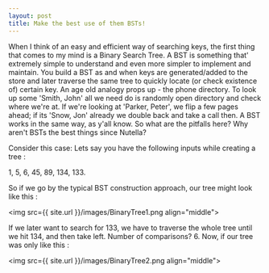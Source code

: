 ```yaml
---
layout: post
title: Make the best use of them BSTs!  
---
```


When I think of an easy and efficient way of searching keys, the first thing that comes to my mind is a Binary Search Tree. A BST is something that' extremely simple to understand and even more simpler to implement and maintain. You build a BST as and when keys are generated/added to the store and later traverse the same tree to quickly locate (or check existence of) certain key. An age old analogy props up - the phone directory. To look up some 'Smith, John' all we need do is randomly open directory and check where we're at. If we're looking at 'Parker, Peter', we flip a few pages ahead; if its 'Snow, Jon' already we double back and take a call then. A BST works in the same way, as y'all know. So what are the pitfalls here? Why aren't BSTs the best things since Nutella?

Consider this case: Lets say you have the following inputs while creating a tree :

1,  5,  6,  45,  89,  134, 133. 

So if we go by the typical BST construction approach, our tree might look like this : 

  <img src={{ site.url }}/images/BinaryTree1.png align="middle">

If we later want to search for 133, we have to traverse the whole tree until we hit 134, and then take left. Number of comparisons? 6. 
Now, if our tree was only like this :

  <img src={{ site.url }}/images/BinaryTree2.png align="middle">
              
            
